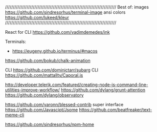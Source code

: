 ////////////////////////////////////////////////////////////////////////
Best of:
images           https://github.com/sindresorhus/terminal-image
ansi colors      https://github.com/lukeed/kleur
////////////////////////////////////////////////////////////////////////




React for CLI https://github.com/vadimdemedes/ink


Terminals:
- https://eugeny.github.io/terminus/#macos


https://github.com/bokub/chalk-animation


CLI https://github.com/dominictarr/subarg
CLI https://github.com/mattallty/Caporal.js


http://developer.telerik.com/featured/creating-node-js-command-line-utilities-improve-workflow/
https://github.com/dylang/grunt-attention
https://github.com/dylang/observatory

https://github.com/yaronn/blessed-contrib super interface
https://github.com/Javascipt/Jsome
https://github.com/beatfreaker/text-meme-cli

https://github.com/sindresorhus/npm-home

